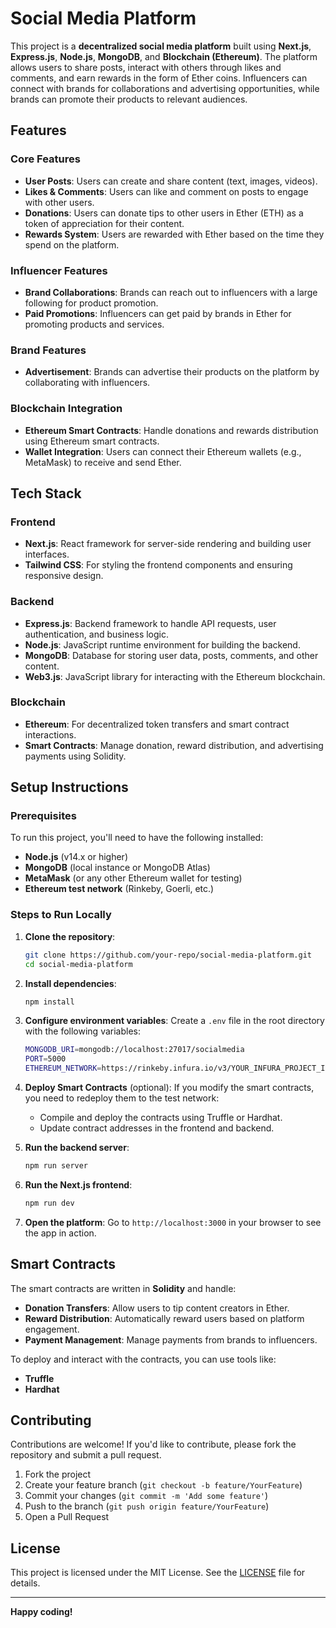 # Social Media Platform

This project is a **decentralized social media platform** built using **Next.js**, **Express.js**, **Node.js**, **MongoDB**, and **Blockchain (Ethereum)**. The platform allows users to share posts, interact with others through likes and comments, and earn rewards in the form of Ether coins. Influencers can connect with brands for collaborations and advertising opportunities, while brands can promote their products to relevant audiences.

## Features

### Core Features
- **User Posts**: Users can create and share content (text, images, videos).
- **Likes & Comments**: Users can like and comment on posts to engage with other users.
- **Donations**: Users can donate tips to other users in Ether (ETH) as a token of appreciation for their content.
- **Rewards System**: Users are rewarded with Ether based on the time they spend on the platform.
  
### Influencer Features
- **Brand Collaborations**: Brands can reach out to influencers with a large following for product promotion.
- **Paid Promotions**: Influencers can get paid by brands in Ether for promoting products and services.

### Brand Features
- **Advertisement**: Brands can advertise their products on the platform by collaborating with influencers.

### Blockchain Integration
- **Ethereum Smart Contracts**: Handle donations and rewards distribution using Ethereum smart contracts.
- **Wallet Integration**: Users can connect their Ethereum wallets (e.g., MetaMask) to receive and send Ether.

## Tech Stack

### Frontend
- **Next.js**: React framework for server-side rendering and building user interfaces.
- **Tailwind CSS**: For styling the frontend components and ensuring responsive design.

### Backend
- **Express.js**: Backend framework to handle API requests, user authentication, and business logic.
- **Node.js**: JavaScript runtime environment for building the backend.
- **MongoDB**: Database for storing user data, posts, comments, and other content.
- **Web3.js**: JavaScript library for interacting with the Ethereum blockchain.

### Blockchain
- **Ethereum**: For decentralized token transfers and smart contract interactions.
- **Smart Contracts**: Manage donation, reward distribution, and advertising payments using Solidity.

## Setup Instructions

### Prerequisites
To run this project, you'll need to have the following installed:
- **Node.js** (v14.x or higher)
- **MongoDB** (local instance or MongoDB Atlas)
- **MetaMask** (or any other Ethereum wallet for testing)
- **Ethereum test network** (Rinkeby, Goerli, etc.)

### Steps to Run Locally

1. **Clone the repository**:
    ```bash
    git clone https://github.com/your-repo/social-media-platform.git
    cd social-media-platform
    ```

2. **Install dependencies**:
    ```bash
    npm install
    ```

3. **Configure environment variables**:
    Create a `.env` file in the root directory with the following variables:
    ```bash
    MONGODB_URI=mongodb://localhost:27017/socialmedia
    PORT=5000
    ETHEREUM_NETWORK=https://rinkeby.infura.io/v3/YOUR_INFURA_PROJECT_ID
    ```

4. **Deploy Smart Contracts** (optional):
    If you modify the smart contracts, you need to redeploy them to the test network:
    - Compile and deploy the contracts using Truffle or Hardhat.
    - Update contract addresses in the frontend and backend.

5. **Run the backend server**:
    ```bash
    npm run server
    ```

6. **Run the Next.js frontend**:
    ```bash
    npm run dev
    ```

7. **Open the platform**:
    Go to `http://localhost:3000` in your browser to see the app in action.

## Smart Contracts

The smart contracts are written in **Solidity** and handle:
- **Donation Transfers**: Allow users to tip content creators in Ether.
- **Reward Distribution**: Automatically reward users based on platform engagement.
- **Payment Management**: Manage payments from brands to influencers.

To deploy and interact with the contracts, you can use tools like:
- **Truffle**
- **Hardhat**

## Contributing

Contributions are welcome! If you'd like to contribute, please fork the repository and submit a pull request.

1. Fork the project
2. Create your feature branch (`git checkout -b feature/YourFeature`)
3. Commit your changes (`git commit -m 'Add some feature'`)
4. Push to the branch (`git push origin feature/YourFeature`)
5. Open a Pull Request

## License

This project is licensed under the MIT License. See the [LICENSE](LICENSE) file for details.

---

**Happy coding!**
